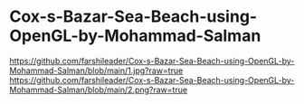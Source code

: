 # Cox-s-Bazar-Sea-Beach-using-OpenGL-by-Mohammad-Salman

https://github.com/farshileader/Cox-s-Bazar-Sea-Beach-using-OpenGL-by-Mohammad-Salman/blob/main/1.jpg?raw=true
https://github.com/farshileader/Cox-s-Bazar-Sea-Beach-using-OpenGL-by-Mohammad-Salman/blob/main/2.png?raw=true
